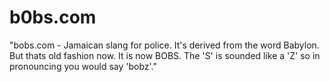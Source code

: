 # b0bs.com
"bobs.com - Jamaican slang for police. It's derived from the word Babylon. But thats old fashion now. It is now BOBS.  The 'S' is sounded like a 'Z' so in pronouncing you would say 'bobz'."
